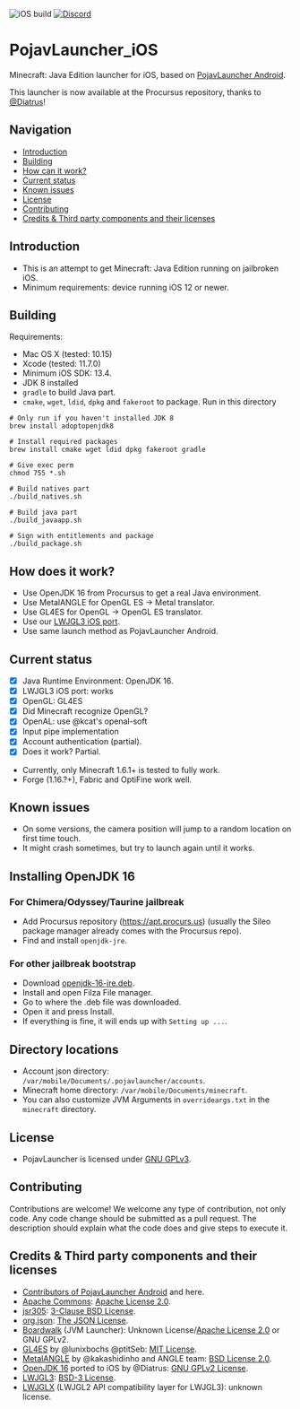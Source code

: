 ![iOS build](https://github.com/PojavLauncherTeam/PojavLauncher_iOS/workflows/iOS%20build/badge.svg)
[![Discord](https://img.shields.io/discord/724163890803638273.svg?label=&logo=discord&logoColor=ffffff&color=7389D8&labelColor=6A7EC2)](https://discord.gg/6RpEJda)

# PojavLauncher_iOS
Minecraft: Java Edition launcher for iOS, based on [PojavLauncher Android](https://github.com/PojavLauncherTeam/PojavLauncher).

This launcher is now available at the Procursus repository, thanks to [@Diatrus](https://twitter.com/Diatrus)!

## Navigation
- [Introduction](#introduction)
- [Building](#building)
- [How can it work?](#how-can-it-work)
- [Current status](#current-status)
- [Known issues](#known-issues)
- [License](#license)
- [Contributing](#contributing)
- [Credits & Third party components and their licenses](#credits--third-party-components-and-their-licenses)

## Introduction
- This is an attempt to get Minecraft: Java Edition running on jailbroken iOS.
- Minimum requirements: device running iOS 12 or newer.

## Building
Requirements:
- Mac OS X (tested: 10.15)
- Xcode (tested: 11.7.0)
- Minimum iOS SDK: 13.4.
- JDK 8 installed
- `gradle` to build Java part.
- `cmake`, `wget`, `ldid`, `dpkg` and `fakeroot` to package.
Run in this directory
```
# Only run if you haven't installed JDK 8
brew install adoptopenjdk8

# Install required packages
brew install cmake wget ldid dpkg fakeroot gradle

# Give exec perm
chmod 755 *.sh

# Build natives part
./build_natives.sh

# Build java part
./build_javaapp.sh

# Sign with entitlements and package
./build_package.sh
```

## How does it work?
- Use OpenJDK 16 from Procursus to get a real Java environment.
- Use MetalANGLE for OpenGL ES -> Metal translator.
- Use GL4ES for OpenGL -> OpenGL ES translator.
- Use our [LWJGL3 iOS port](https://github.com/PojavLauncherTeam/lwjgl3).
- Use same launch method as PojavLauncher Android.

## Current status
- [x] Java Runtime Environment: OpenJDK 16.
- [x] LWJGL3 iOS port: works
- [x] OpenGL: GL4ES
- [x] Did Minecraft recognize OpenGL?
- [x] OpenAL: use @kcat's openal-soft
- [x] Input pipe implementation
- [x] Account authentication (partial).
- [x] Does it work? Partial.
- Currently, only Minecraft 1.6.1+ is tested to fully work.
- Forge (1.16.?+), Fabric and OptiFine work well.

## Known issues
- On some versions, the camera position will jump to a random location on first time touch.
- It might crash sometimes, but try to launch again until it works.

## Installing OpenJDK 16
### For Chimera/Odyssey/Taurine jailbreak
- Add Procursus repository (https://apt.procurs.us) (usually the Sileo package manager already comes with the Procursus repo).
- Find and install `openjdk-jre`.

### For other jailbreak bootstrap
- Download [openjdk-16-jre.deb](https://github.com/PojavLauncherTeam/PojavLauncher_iOS/releases/tag/v16-openjdk).
- Install and open Filza File manager.
- Go to where the .deb file was downloaded.
- Open it and press Install.
- If everything is fine, it will ends up with `Setting up ...`.

## Directory locations
- Account json directory: `/var/mobile/Documents/.pojavlauncher/accounts`.
- Minecraft home directory: `/var/mobile/Documents/minecraft`.
- You can also customize JVM Arguments in `overrideargs.txt` in the `minecraft` directory.

## License
- PojavLauncher is licensed under [GNU GPLv3](https://github.com/khanhduytran0/PojavLauncher_iOS/blob/master/LICENSE).

## Contributing
Contributions are welcome! We welcome any type of contribution, not only code. Any code change should be submitted as a pull request. The description should explain what the code does and give steps to execute it.

## Credits & Third party components and their licenses
- [Contributors of PojavLauncher Android](https://github.com/PojavLauncherTeam/PojavLauncher/graphs/contributors) and here.
- [Apache Commons](https://commons.apache.org): [Apache License 2.0](http://www.apache.org/licenses/LICENSE-2.0.txt).
- [jsr305](https://code.google.com/p/jsr-305): [3-Clause BSD License](http://opensource.org/licenses/BSD-3-Clause).
- [org.json](https://github.com/stleary/JSON-java): [The JSON License](https://www.json.org/license.html).
- [Boardwalk](https://github.com/zhuowei/Boardwalk) (JVM Launcher): Unknown License/[Apache License 2.0](https://github.com/zhuowei/Boardwalk/blob/master/LICENSE) or GNU GPLv2.
- [GL4ES](https://github.com/ptitSeb/gl4es) by @lunixbochs @ptitSeb: [MIT License](https://github.com/ptitSeb/gl4es/blob/master/LICENSE).<br>
- [MetalANGLE](https://github.com/kakashidinho/metalangle) by @kakashidinho and ANGLE team: [BSD License 2.0](https://github.com/kakashidinho/metalangle/blob/master/LICENSE).
- [OpenJDK 16](https://www.ios-repo-updates.com/repository/procursus/package/openjdk-16-jre) ported to iOS by @Diatrus: [GNU GPLv2 License](https://openjdk.java.net/legal/gplv2+ce.html).<br>
- [LWJGL3](https://github.com/PojavLauncherTeam/lwjgl3): [BSD-3 License](https://github.com/LWJGL/lwjgl3/blob/master/LICENSE.md).
- [LWJGLX](https://github.com/PojavLauncherTeam/lwjglx) (LWJGL2 API compatibility layer for LWJGL3): unknown license.<br>
